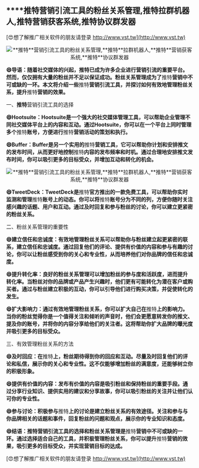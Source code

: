 ## ****推特**营销引流工具的粉丝关系管理,**推特**拉群机器人,**推特**营销获客系统,**推特**协议群发器**

[😍想了解推广相关软件的朋友请登录 http://www.vst.tw](http://www.vst.tw)

 <center><img src="https://vst.tw/MP4/tuiguang/png/6.png" alt="**推特**营销引流工具的粉丝关系管理,**推特**拉群机器人,**推特**营销获客系统,**推特**协议群发器"></center>

**😄导语：随着社交媒体的兴起，**推特**已成为许多企业进行营销引流的重要平台。然而，仅仅拥有大量的粉丝并不足以保证成功。粉丝关系管理成为了**推特**营销中不可或缺的一环。本文将介绍一些**推特**营销引流工具，并探讨如何有效地管理粉丝关系，提升**推特**营销的效果。**

一、**推特**营销引流工具的选择

**😄Hootsuite：Hootsuite是一个强大的社交媒体管理工具，可以帮助企业管理不同社交媒体平台上的内容和互动。通过Hootsuite，你可以在一个平台上同时管理多个**推特**账号，方便进行**推特**营销活动的策划和执行。**

**😄Buffer：Buffer是另一个实用的**推特**营销工具，它可以帮助你计划和安排推文的发布时间，从而更好地控制**推特**内容的发布频率和时机。通过合理地安排推文发布时间，你可以吸引更多的目标受众，并增加互动和转化的机会。**

 <center><img src="https://vst.tw/MP4/tuiguang/png/6.png" alt="**推特**营销引流工具的粉丝关系管理,**推特**拉群机器人,**推特**营销获客系统,**推特**协议群发器"></center>

**😄TweetDeck：TweetDeck是**推特**官方推出的一款免费工具，可以帮助你实时监测和管理**推特**账号上的动态。你可以将**推特**账号分为不同的列，方便你随时关注感兴趣的话题、用户和互动。通过及时回复和参与粉丝的讨论，你可以建立更紧密的粉丝关系。**

二、粉丝关系管理的重要性

**😄建立信任和忠诚度：有效地管理粉丝关系可以帮助你与粉丝建立起更紧密的联系，建立信任和忠诚度。通过回复他们的评论、提供有价值的内容和参与有趣的讨论，你可以让粉丝感受到你的关心和专业性，从而培养他们对你品牌的信任和忠诚度。**

**😄提升转化率：良好的粉丝关系管理可以增加粉丝的参与度和活跃度，进而提升转化率。当粉丝对你的品牌或产品产生兴趣时，他们更有可能转化为潜在客户或购买者。通过与粉丝建立积极的互动，你可以引导他们进行购买决策，并促使转化的发生。**

**😄扩大影响力：通过有效地管理粉丝关系，你可以扩大自己在**推特**上的影响力。当你的粉丝觉得你是一个值得关注和倾听的声音时，他们会更愿意转发你的推文、提及你的账号，并将你的内容分享给他们的关注者。这将帮助你扩大品牌的曝光度并吸引更多的目标受众。**

三、有效管理粉丝关系的方法

**😄及时回应：在**推特**上，粉丝期待得到你的回应和互动。尽量及时回复他们的评论和私信，展示你的关心和专业性。这不仅能够增加粉丝的满意度，还能够树立你的积极形象。**

**😄提供有价值的内容：发布有价值的内容是吸引粉丝和保持粉丝的重要手段。通过分享行业知识、提供实用的建议和分享故事，你可以吸引粉丝的关注并让他们认可你的专业性。**

**😄参与讨论：积极参与**推特**上的讨论是建立粉丝关系的有效途径。关注和参与与你品牌相关的话题和事件，回复粉丝的问题和观点，展示你的专业知识和态度。**

**😄结语：**推特**营销引流工具的选择和粉丝关系管理是**推特**营销中不可或缺的一环。通过选择适合自己的工具，并积极管理粉丝关系，你可以提升**推特**营销的效果，吸引更多的目标受众，并实现营销目标的达成。**

[😍想了解推广相关软件的朋友请登录 http://www.vst.tw](http://www.vst.tw)



